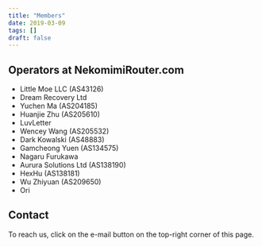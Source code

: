 ```yaml
---
title: "Members"
date: 2019-03-09
tags: []
draft: false
---
```


## Operators at NekomimiRouter.com

- Little Moe LLC (AS43126)
- Dream Recovery Ltd
- Yuchen Ma (AS204185)
- Huanjie Zhu (AS205610)
- LuvLetter
- Wencey Wang (AS205532)
- Dark Kowalski (AS48883)
- Gamcheong Yuen (AS134575)
- Nagaru Furukawa
- Aurura Solutions Ltd (AS138190)
- HexHu (AS138181)
- Wu Zhiyuan (AS209650)
- Ori

## Contact

To reach us, click on the e-mail button on the top-right corner of this page.
